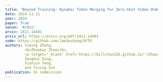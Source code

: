 ```yaml
---
title: "Beyond Training: Dynamic Token Merging for Zero-Shot Video Understanding"
date: 2024-11-21
year: 2024
paper: True
venue: 'ArXiv'
arxiv: 2411.14401
arxiv_url: https://arxiv.org/pdf/2411.14401
code: https://github.com/Jam1ezhang/DYTO
authors: Yiming Zhang,
         <b>Zhuokai Zhao</b>,
         <a target="_blank" href='https://billchan226.github.io/'>Zhaorun Chen</a>,
         Zenghui Ding,
         Xianjun Yang,
         and Yining Sun
publication: In submission
---
```

